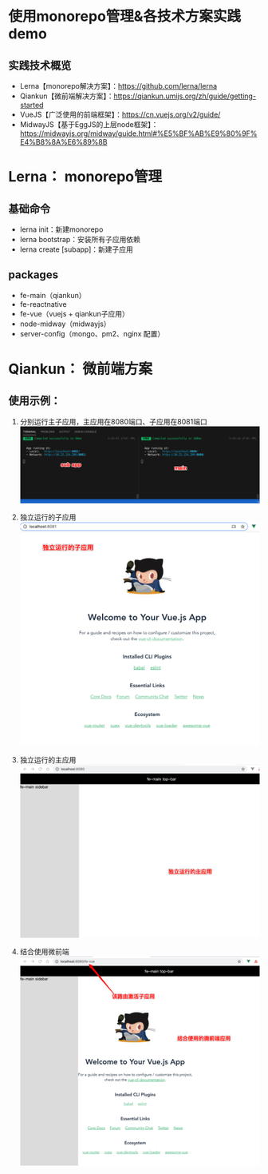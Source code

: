 # 使用monorepo管理&各技术方案实践demo
## 实践技术概览
- Lerna【monorepo解决方案】：https://github.com/lerna/lerna
- Qiankun【微前端解决方案】：https://qiankun.umijs.org/zh/guide/getting-started
- VueJS【广泛使用的前端框架】：https://cn.vuejs.org/v2/guide/
- MidwayJS【基于EggJS的上层node框架】：https://midwayjs.org/midway/guide.html#%E5%BF%AB%E9%80%9F%E4%B8%8A%E6%89%8B


# Lerna： monorepo管理
## 基础命令
- lerna init：新建monorepo
- lerna bootstrap：安装所有子应用依赖
- lerna create [subapp]：新建子应用
## packages
- fe-main（qiankun）
- fe-reactnative
- fe-vue（vuejs + qiankun子应用）
- node-midway（midwayjs）
- server-config（mongo、pm2、nginx 配置）

# Qiankun： 微前端方案
## 使用示例：
1. 分别运行主子应用，主应用在8080端口、子应用在8081端口
![](./doc/2021-01-27-14-30-53.png)

2. 独立运行的子应用
![](./doc/2021-01-27-14-36-40.png)

3. 独立运行的主应用
![](./doc/2021-01-27-14-37-21.png)

4. 结合使用微前端
![](./doc/2021-01-27-14-38-23.png)